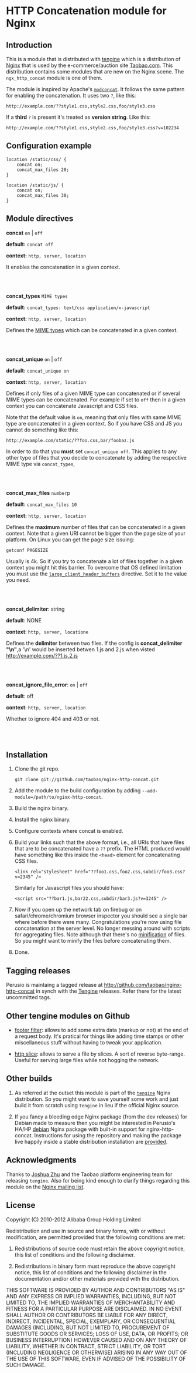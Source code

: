 # HTTP Concatenation module for Nginx

## Introduction 

This is a module that is distributed with
[tengine](http://tengine.taobao.org) which is a distribution of
[Nginx](http://nginx.org) that is used by the e-commerce/auction site
[Taobao.com](http://en.wikipedia.org/wiki/Taobao). This distribution
contains some modules that are new on the Nginx scene. The
`ngx_http_concat` module is one of them.

The module is inspired by Apache's
[`modconcat`](http://code.google.com/p/modconcat). It follows the same
pattern for enabling the concatenation. It uses two `?`, like this: 

    http://example.com/??style1.css,style2.css,foo/style3.css
    
If a **third** `?` is present it's treated as **version string**. Like
this:

    http://example.com/??style1.css,style2.css,foo/style3.css?v=102234

## Configuration example

    location /static/css/ {
        concat on;
        concat_max_files 20;
    }
        
    location /static/js/ {
        concat on;
        concat_max_files 30;
    }

## Module directives

**concat** `on` | `off`

**default:** `concat off`

**context:** `http, server, location`

It enables the concatenation in a given context.

<br/>
<br/>

**concat_types** `MIME types`

**default:** `concat_types: text/css application/x-javascript`

**context:** `http, server, location`

Defines the [MIME types](http://en.wikipedia.org/wiki/MIME_type) which
can be concatenated in a given context.

<br/>
<br/>

**concat_unique** `on` | `off`

**default:** `concat_unique on`

**context:** `http, server, location`

Defines if only files of a given MIME type can concatenated or if
several MIME types can be concatenated. For example if set to `off`
then in a given context you can concatenate Javascript and CSS files.

Note that the default value is `on`, meaning that only files with same
MIME type are concatenated in a given context. So if you have CSS and
JS you cannot do something like this:

    http://example.com/static/??foo.css,bar/foobaz.js
    
In order to do that you **must** set `concat_unique off`. This applies
to any other type of files that you decide to concatenate by adding
the respective MIME type via `concat_types`,

<br/>
<br/>

**concat\_max\_files** `number`p

**default:** `concat_max_files 10`

**context:** `http, server, location`

Defines the **maximum** number of files that can be concatenated in a
given context. Note that a given URI cannot be bigger than the page
size of your platform. On Linux you can get the page size issuing:

    getconf PAGESIZE
    
Usually is 4k. So if you try to concatenate a lot of files together in
a given context you might hit this barrier. To overcome that OS
defined limitation you must use
the [`large_client_header_buffers`](http://wiki.nginx.org/NginxHttpCoreModule#large_client_header_buffers)
directive. Set it to the value you need.

<br/>
<br/>

**concat_delimiter**: string

**default**: NONE

**context**: `http, server, locatione`

Defines the **delimiter** between two files.
If the config is **concat_delimiter "\n"**,a '\n' would be inserted betwen 1.js and 2.js when
visted http://example.com/??1.js,2.js

<br/>
<br/>

**concat_ignore_file_error**: `on` | `off`

**default**: off

**context**: `http, server, location`

Whether to ignore 404 and 403 or not.

<br/>
<br/>

## Installation

 1. Clone the git repo.
     
        git clone git://github.com/taobao/nginx-http-concat.git

 2. Add the module to the build configuration by adding
    `--add-module=/path/to/nginx-http-concat`.

 3. Build the nginx binary.
 
 4. Install the nginx binary.
 
 5. Configure contexts where concat is enabled.
 
 6. Build your links such that the above format, i.e., all URIs that
    have files that are to be concatenated have a `??` prefix. The
    HTML produced would have something like this inside the `<head>`
    element for concatenating CSS files.
    
        <link rel="stylesheet" href="??foo1.css,foo2.css,subdir/foo3.css?v=2345" />
              
    Similarly for Javascript files you should have:
    
        <script src="??bar1.js,bar22.css,subdir/bar3.js?v=3245" />
                  
 7. Now if you open up the network tab on firebug or on
    safari/chrome/chromium browser inspector you should see a single
    bar where before there were many. Congratulations you're now using
    file concatenation at the server level. No longer messing around
    with scripts for aggregating files. Note although that there's no
    [minification](https://en.wikipedia.org/wiki/Minification_\(programming\))
    of files. So you might want to minify the files before
    concatenating them.
    
 8. Done.   

## Tagging releases 

Perusio is maintaing a tagged release
at http://github.com/taobao/nginx-http-concat
in synch with the [Tengine](http://tengine.taobao.org)
releases. Refer there for the latest uncommitted tags.
 
## Other tengine modules on Github

 + [footer filter](https://github.com/taobao/nginx-http-footer-filter):
   allows to add some extra data (markup or not) at the end of a
   request body. It's pratical for things like adding time stamps or
   other miscellaneous stuff without having to tweak your application.
   
 + [http slice](https://github.com/taobao/nginx-http-slice): allows
   to serve a file by slices. A sort of reverse byte-range. Useful for
   serving large files while not hogging the network.

## Other builds

 1. As referred at the outset this module is part of the
    [`tengine`](http://tengine.taobao.org) Nginx distribution. So you
    might want to save yourself some work and just build it from
    scratch using `tengine` in lieu if the official Nginx source.

 2. If you fancy a bleeding edge Nginx package (from the dev releases)
    for Debian made to measure then you might be interested in Perusio's HA/HP
    [debian](http://debian.perusio.net/unstable) Nginx
    package with built-in support for nginx-http-concat.
    Instructions for using the repository and making the
    package live happily inside a stable distribution installation are
    [provided](http://debian.perusio.net).
        
## Acknowledgments

Thanks to [Joshua Zhu](http://blog.zhuzhaoyuan.com) and the Taobao
platform engineering team for releasing `tengine`. Also for being kind
enough to clarify things regarding this module on the
[Nginx mailing list](http://mailman.nginx.org/pipermail/nginx/2011-December/030830.html).

## License

Copyright (C) 2010-2012 Alibaba Group Holding Limited

Redistribution and use in source and binary forms, with or without
modification, are permitted provided that the following conditions
are met:
 
 1. Redistributions of source code must retain the above copyright
    notice, this list of conditions and the following disclaimer.
    
 2. Redistributions in binary form must reproduce the above copyright
    notice, this list of conditions and the following disclaimer in the
    documentation and/or other materials provided with the distribution.

THIS SOFTWARE IS PROVIDED BY AUTHOR AND CONTRIBUTORS "AS IS" AND ANY
EXPRESS OR IMPLIED WARRANTIES, INCLUDING, BUT NOT LIMITED TO, THE
IMPLIED WARRANTIES OF MERCHANTABILITY AND FITNESS FOR A PARTICULAR
PURPOSE ARE DISCLAIMED.  IN NO EVENT SHALL AUTHOR OR CONTRIBUTORS BE
LIABLE FOR ANY DIRECT, INDIRECT, INCIDENTAL, SPECIAL, EXEMPLARY, OR
CONSEQUENTIAL DAMAGES (INCLUDING, BUT NOT LIMITED TO, PROCUREMENT OF
SUBSTITUTE GOODS OR SERVICES; LOSS OF USE, DATA, OR PROFITS; OR
BUSINESS INTERRUPTION) HOWEVER CAUSED AND ON ANY THEORY OF LIABILITY,
WHETHER IN CONTRACT, STRICT LIABILITY, OR TORT (INCLUDING NEGLIGENCE
OR OTHERWISE) ARISING IN ANY WAY OUT OF THE USE OF THIS SOFTWARE, EVEN
IF ADVISED OF THE POSSIBILITY OF SUCH DAMAGE.
